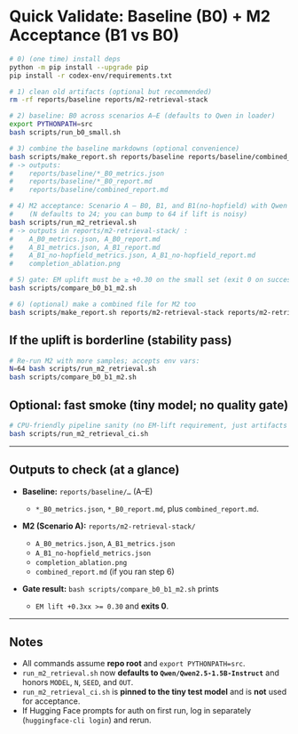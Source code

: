 # Quick Validate: Baseline (B0) + M2 Acceptance (B1 vs B0)

```bash
# 0) (one time) install deps
python -m pip install --upgrade pip
pip install -r codex-env/requirements.txt

# 1) clean old artifacts (optional but recommended)
rm -rf reports/baseline reports/m2-retrieval-stack

# 2) baseline: B0 across scenarios A–E (defaults to Qwen in loader)
export PYTHONPATH=src
bash scripts/run_b0_small.sh

# 3) combine the baseline markdowns (optional convenience)
bash scripts/make_report.sh reports/baseline reports/baseline/combined_report.md
# -> outputs:
#    reports/baseline/*_B0_metrics.json
#    reports/baseline/*_B0_report.md
#    reports/baseline/combined_report.md

# 4) M2 acceptance: Scenario A — B0, B1, and B1(no-hopfield) with Qwen
#    (N defaults to 24; you can bump to 64 if lift is noisy)
bash scripts/run_m2_retrieval.sh
# -> outputs in reports/m2-retrieval-stack/ :
#    A_B0_metrics.json, A_B0_report.md
#    A_B1_metrics.json, A_B1_report.md
#    A_B1_no-hopfield_metrics.json, A_B1_no-hopfield_report.md
#    completion_ablation.png

# 5) gate: EM uplift must be ≥ +0.30 on the small set (exit 0 on success)
bash scripts/compare_b0_b1_m2.sh

# 6) (optional) make a combined file for M2 too
bash scripts/make_report.sh reports/m2-retrieval-stack reports/m2-retrieval-stack/combined_report.md
```

## If the uplift is borderline (stability pass)

```bash
# Re-run M2 with more samples; accepts env vars:
N=64 bash scripts/run_m2_retrieval.sh
bash scripts/compare_b0_b1_m2.sh
```

## Optional: fast smoke (tiny model; no quality gate)

```bash
# CPU-friendly pipeline sanity (no EM-lift requirement, just artifacts exist)
bash scripts/run_m2_retrieval_ci.sh
```

---

## Outputs to check (at a glance)

* **Baseline:** `reports/baseline/…` (A–E)

  * `*_B0_metrics.json`, `*_B0_report.md`, plus `combined_report.md`.
* **M2 (Scenario A):** `reports/m2-retrieval-stack/`

  * `A_B0_metrics.json`, `A_B1_metrics.json`
  * `A_B1_no-hopfield_metrics.json`
  * `completion_ablation.png`
  * `combined_report.md` (if you ran step 6)
* **Gate result:** `bash scripts/compare_b0_b1_m2.sh` prints

  * `EM lift +0.3xx >= 0.30` and **exits 0**.

---

## Notes

* All commands assume **repo root** and `export PYTHONPATH=src`.
* `run_m2_retrieval.sh` now **defaults to `Qwen/Qwen2.5-1.5B-Instruct`** and honors `MODEL`, `N`, `SEED`, and `OUT`.
* `run_m2_retrieval_ci.sh` is **pinned to the tiny test model** and is **not** used for acceptance.
* If Hugging Face prompts for auth on first run, log in separately (`huggingface-cli login`) and rerun.
